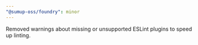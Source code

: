 ```yaml
---
"@sumup-oss/foundry": minor
---
```


Removed warnings about missing or unsupported ESLint plugins to speed up linting.
